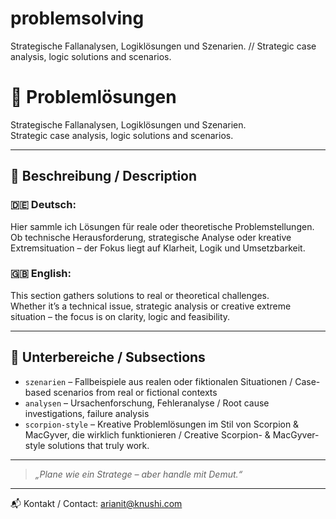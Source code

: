 # problemsolving
Strategische Fallanalysen, Logiklösungen und Szenarien. // Strategic case analysis, logic solutions and scenarios.

# 🎯 Problemlösungen

Strategische Fallanalysen, Logiklösungen und Szenarien.  
Strategic case analysis, logic solutions and scenarios.

---

## 📘 Beschreibung / Description

### 🇩🇪 Deutsch:
Hier sammle ich Lösungen für reale oder theoretische Problemstellungen.  
Ob technische Herausforderung, strategische Analyse oder kreative Extremsituation – der Fokus liegt auf Klarheit, Logik und Umsetzbarkeit.

### 🇬🇧 English:
This section gathers solutions to real or theoretical challenges.  
Whether it’s a technical issue, strategic analysis or creative extreme situation – the focus is on clarity, logic and feasibility.

---

## 📂 Unterbereiche / Subsections

- `szenarien` – Fallbeispiele aus realen oder fiktionalen Situationen / Case-based scenarios from real or fictional contexts  
- `analysen` – Ursachenforschung, Fehleranalyse / Root cause investigations, failure analysis  
- `scorpion-style` – Kreative Problemlösungen im Stil von Scorpion & MacGyver, die wirklich funktionieren / Creative Scorpion- & MacGyver-style solutions that truly work.


---

> _„Plane wie ein Stratege – aber handle mit Demut.“_

---

📬 Kontakt / Contact: [arianit@knushi.com](mailto:arianit@knushi.com)
